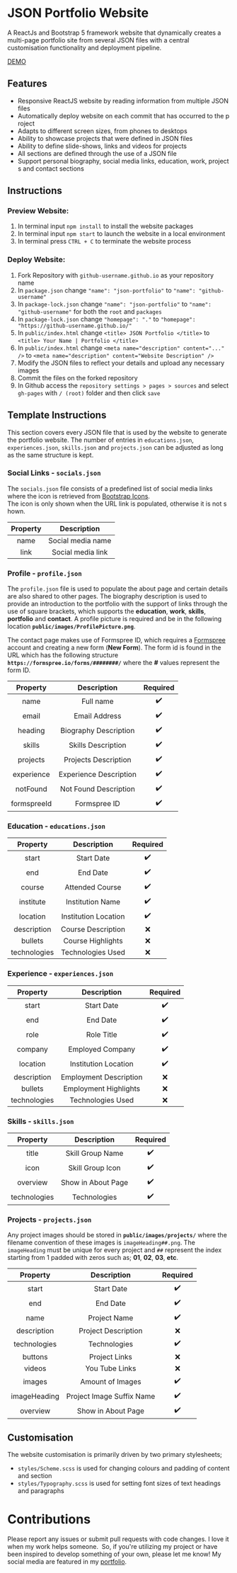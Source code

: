 # JSON Portfolio Website

A ReactJs and Bootstrap 5 framework website that dynamically creates a multi-page portfolio site from several JSON files with a central customisation functionality and deployment pipeline.

<a href="http://brandonabela.github.io/json-portfolio" target="_blank">DEMO</a>

## Features

- Responsive ReactJS website by reading information from multiple JSON files
- Automatically deploy website on each commit that has occurred to the project
- Adapts to different screen sizes, from phones to desktops
- Ability to showcase projects that were defined in JSON files
- Ability to define slide-shows, links and videos for projects
- All sections are defined through the use of a JSON file
- Support personal biography, social media links, education, work, projects and contact sections

## Instructions

### Preview Website:

1. In terminal input ```npm install``` to install the website packages
2. In terminal input ```npm start``` to launch the website in a local environment
3. In terminal press ```CTRL + C``` to terminate the website process

### Deploy Website:

1. Fork Repository with ```github-username.github.io``` as your repository name
2. In ```package.json``` change ```"name": "json-portfolio"``` to ```"name": "github-username"```
3. In ```package-lock.json``` change ```"name": "json-portfolio"``` to ```"name": "github-username"``` for both the ```root``` and ```packages```
4. In ```package-lock.json``` change ```"homepage": "."``` to ```"homepage": "https://github-username.github.io/"```
5. In ```public/index.html``` change ```<title> JSON Portfolio </title>``` to ```<title> Your Name | Portfolio </title>```
6. In ```public/index.html``` change ```<meta name="description" content="..." />``` to ```<meta name="description" content="Website Description" />```
7. Modify the JSON files to reflect your details and upload any necessary images
8. Commit the files on the forked repository
9. In Github access the ```repository settings > pages > sources``` and select ```gh-pages``` with ```/ (root)``` folder and then click ```save```

## Template Instructions

This section covers every JSON file that is used by the website to generate the portfolio website. The number of entries in ```educations.json```, ```experiences.json```, ```skills.json``` and ```projects.json``` can be adjusted as long as the same structure is kept.

### Social Links - ```socials.json```

The ```socials.json``` file consists of a predefined list of social media links where the icon is retrieved from <a href="https://icons.getbootstrap.com/" target="_blank">Bootstrap Icons</a>. The icon is only shown when the URL link is populated, otherwise it is not shown.

| **Property** |  **Description**  |
| :----------: | :---------------: |
|     name     | Social media name |
|     link     | Social media link |

### Profile - ```profile.json```

The ```profile.json``` file is used to populate the about page and certain details are also shared to other pages. The biography description is used to provide an introduction to the portfolio with the support of links through the use of square brackets, which supports the **education**, **work**, **skills**, **portfolio** and **contact**. A profile picture is required and be in the following location **```public/images/ProfilePicture.png```**.

The contact page makes use of Formspree ID, which requires a <a href="https://formspree.io/login" target="_blank">Formspree</a> account and creating a new form (**New Form**). The form id is found in the URL which has the following structure **```https://formspree.io/forms/########/```** where the **#** values represent the form ID.

| **Property** |    **Description**     | **Required** |
| :----------: | :--------------------: | :----------: |
|     name     |       Full name        |      ✔️       |
|    email     |     Email Address      |      ✔️       |
|   heading    | Biography Description  |      ✔️       |
|    skills    |   Skills Description   |      ✔️       |
|   projects   |  Projects Description  |      ✔️       |
|  experience  | Experience Description |      ✔️       |
|   notFound   | Not Found Description  |      ✔️       |
| formspreeId  |      Formspree ID      |      ✔️       |

### Education - ```educations.json```

| **Property** |   **Description**    | **Required** |
| :----------: | :------------------: | :----------: |
|    start     |      Start Date      |      ✔️       |
|     end      |       End Date       |      ✔️       |
|    course    |   Attended Course    |      ✔️       |
|  institute   |   Institution Name   |      ✔️       |
|   location   | Institution Location |      ✔️       |
| description  |  Course Description  |      ❌       |
|   bullets    |  Course Highlights   |      ❌       |
| technologies |  Technologies Used   |      ❌       |

### Experience - ```experiences.json```

| **Property** |    **Description**     | **Required** |
| :----------: | :--------------------: | :----------: |
|    start     |       Start Date       |      ✔️       |
|     end      |        End Date        |      ✔️       |
|     role     |       Role Title       |      ✔️       |
|   company    |    Employed Company    |      ✔️       |
|   location   |  Institution Location  |      ✔️       |
| description  | Employment Description |      ❌       |
|   bullets    | Employment Highlights  |      ❌       |
| technologies |   Technologies Used    |      ❌       |

### Skills - ```skills.json```

| **Property** |  **Description**   | **Required** |
| :----------: | :----------------: | :----------: |
|    title     |  Skill Group Name  |      ✔️       |
|     icon     |  Skill Group Icon  |      ✔️       |
|   overview   | Show in About Page |      ✔️       |
| technologies |    Technologies    |      ✔️       |

### Projects - ```projects.json```

Any project images should be stored in **```public/images/projects/```** where the filename convention of these images is ```imageHeading##.png```. The ```imageHeading``` must be unique for every project and ```##``` represent the index starting from 1 padded with zeros such as; **01**, **02**, **03**, **etc**.

| **Property** |      **Description**      | **Required** |
| :----------: | :-----------------------: | :----------: |
|    start     |        Start Date         |      ✔️       |
|     end      |         End Date          |      ✔️       |
|     name     |       Project Name        |      ✔️       |
| description  |    Project Description    |      ❌       |
| technologies |       Technologies        |      ✔️       |
|   buttons    |       Project Links       |      ❌       |
|    videos    |      You Tube Links       |      ❌       |
|    images    |     Amount of Images      |      ✔️       |
| imageHeading | Project Image Suffix Name |      ✔️       |
|   overview   |    Show in About Page     |      ✔️       |

## Customisation

The website customisation is primarily driven by two primary stylesheets;

* ```styles/Scheme.scss``` is used for changing colours and padding of content and section
* ```styles/Typography.scss``` is used for setting font sizes of text headings and paragraphs

# Contributions

Please report any issues or submit pull requests with code changes. I love it when my work helps someone.  So, if you're utilizing my project or have been inspired to develop something of your own, please let me know! My social media are featured in my <a href="https://brandonabela.github.io/" target="_blank">portfolio</a>.
